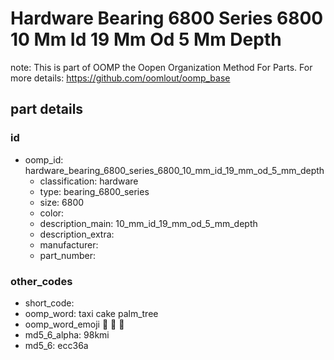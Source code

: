 # Hardware Bearing 6800 Series 6800 10 Mm Id 19 Mm Od 5 Mm Depth  

note: This is part of OOMP the Oopen Organization Method For Parts. For more details: https://github.com/oomlout/oomp_base

##  part details





### id
* oomp_id: hardware_bearing_6800_series_6800_10_mm_id_19_mm_od_5_mm_depth
  * classification: hardware
  * type: bearing_6800_series
  * size: 6800
  * color: 
  * description_main: 10_mm_id_19_mm_od_5_mm_depth
  * description_extra: 
  * manufacturer: 
  * part_number: 

### other_codes
* short_code: 
* oomp_word: taxi cake palm_tree
* oomp_word_emoji :taxi: :cake: :palm_tree:
* md5_6_alpha: 98kmi
* md5_6: ecc36a